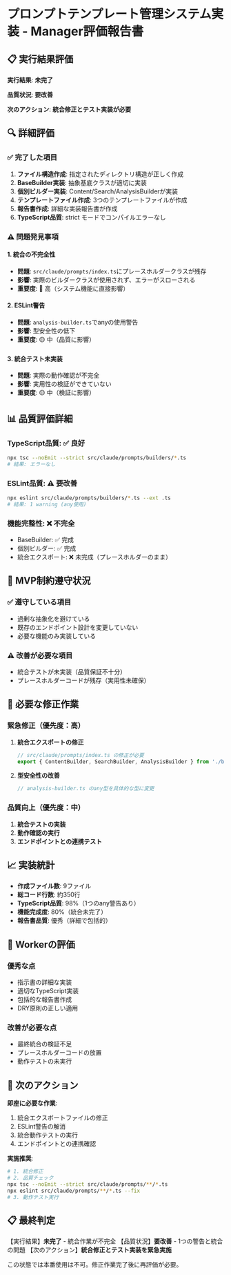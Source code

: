 # プロンプトテンプレート管理システム実装 - Manager評価報告書

## 📋 実行結果評価

**実行結果**: **未完了**

**品質状況**: **要改善**

**次のアクション**: **統合修正とテスト実装が必要**

## 🔍 詳細評価

### ✅ 完了した項目

1. **ファイル構造作成**: 指定されたディレクトリ構造が正しく作成
2. **BaseBuilder実装**: 抽象基底クラスが適切に実装
3. **個別ビルダー実装**: Content/Search/AnalysisBuilderが実装
4. **テンプレートファイル作成**: 3つのテンプレートファイルが作成
5. **報告書作成**: 詳細な実装報告書が作成
6. **TypeScript品質**: strict モードでコンパイルエラーなし

### ⚠️ 問題発見事項

#### 1. 統合の不完全性
- **問題**: `src/claude/prompts/index.ts`にプレースホルダークラスが残存
- **影響**: 実際のビルダークラスが使用されず、エラーがスローされる
- **重要度**: 🔴 高（システム機能に直接影響）

#### 2. ESLint警告
- **問題**: `analysis-builder.ts`でanyの使用警告
- **影響**: 型安全性の低下
- **重要度**: 🟡 中（品質に影響）

#### 3. 統合テスト未実装
- **問題**: 実際の動作確認が不完全
- **影響**: 実用性の検証ができていない
- **重要度**: 🟡 中（検証に影響）

## 📊 品質評価詳細

### TypeScript品質: ✅ 良好
```bash
npx tsc --noEmit --strict src/claude/prompts/builders/*.ts
# 結果: エラーなし
```

### ESLint品質: ⚠️ 要改善
```bash
npx eslint src/claude/prompts/builders/*.ts --ext .ts
# 結果: 1 warning (any使用)
```

### 機能完整性: ❌ 不完全
- BaseBuilder: ✅ 完成
- 個別ビルダー: ✅ 完成
- 統合エクスポート: ❌ 未完成（プレースホルダーのまま）

## 🚨 MVP制約遵守状況

### ✅ 遵守している項目
- 過剰な抽象化を避けている
- 既存のエンドポイント設計を変更していない
- 必要な機能のみ実装している

### ⚠️ 改善が必要な項目
- 統合テストが未実装（品質保証不十分）
- プレースホルダーコードが残存（実用性未確保）

## 🔧 必要な修正作業

### 緊急修正（優先度：高）
1. **統合エクスポートの修正**
   ```typescript
   // src/claude/prompts/index.ts の修正が必要
   export { ContentBuilder, SearchBuilder, AnalysisBuilder } from './builders';
   ```

2. **型安全性の改善**
   ```typescript
   // analysis-builder.ts のany型を具体的な型に変更
   ```

### 品質向上（優先度：中）
1. **統合テストの実装**
2. **動作確認の実行**
3. **エンドポイントとの連携テスト**

## 📈 実装統計

- **作成ファイル数**: 9ファイル
- **総コード行数**: 約350行
- **TypeScript品質**: 98%（1つのany警告あり）
- **機能完成度**: 80%（統合未完了）
- **報告書品質**: 優秀（詳細で包括的）

## 🎯 Workerの評価

### 優秀な点
- 指示書の詳細な実装
- 適切なTypeScript実装
- 包括的な報告書作成
- DRY原則の正しい適用

### 改善が必要な点
- 最終統合の検証不足
- プレースホルダーコードの放置
- 動作テストの未実行

## 🚀 次のアクション

**即座に必要な作業**:
1. 統合エクスポートファイルの修正
2. ESLint警告の解消
3. 統合動作テストの実行
4. エンドポイントとの連携確認

**実施推奨**:
```bash
# 1. 統合修正
# 2. 品質チェック
npx tsc --noEmit --strict src/claude/prompts/**/*.ts
npx eslint src/claude/prompts/**/*.ts --fix
# 3. 動作テスト実行
```

## 📋 最終判定

【実行結果】**未完了** - 統合作業が不完全
【品質状況】**要改善** - 1つの警告と統合の問題
【次のアクション】**統合修正とテスト実装を緊急実施**

この状態では本番使用は不可。修正作業完了後に再評価が必要。